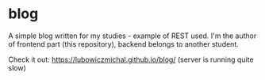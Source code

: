# blog

A simple blog written for my studies - example of REST used. I'm the author of frontend part (this repository), backend belongs to another student.

Check it out: https://lubowiczmichal.github.io/blog/ (server is running quite slow)
